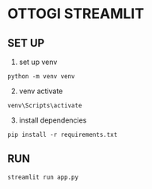 # OTTOGI STREAMLIT
## SET UP
1. set up venv
```shell
python -m venv venv
```
2. venv activate
```shell
venv\Scripts\activate
```
3. install dependencies
```shell
pip install -r requirements.txt
```

## RUN
```shell
streamlit run app.py
```